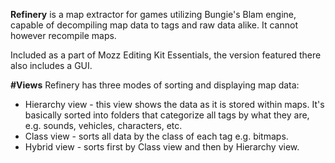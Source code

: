 **Refinery** is a map extractor for games utilizing Bungie's Blam engine, capable of decompiling map data to tags and raw data alike. It cannot however recompile maps.

Included as a part of Mozz Editing Kit Essentials, the version featured there also includes a GUI.

**#Views**
Refinery has three modes of sorting and displaying map data:

* Hierarchy view - this view shows the data as it is stored within maps. It's basically sorted into folders that categorize all tags by what they are, e.g. sounds, vehicles, characters, etc.
* Class view - sorts all data by the class of each tag e.g. bitmaps.
* Hybrid view - sorts first by Class view and then by Hierarchy view.

